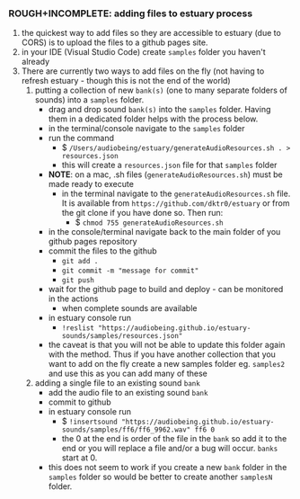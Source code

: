 ### ROUGH+INCOMPLETE: adding files to estuary process
1. the quickest way to add files so they are accessible to estuary (due to CORS) is to upload the files to a github pages site.
1. in your IDE (Visual Studio Code) create `samples` folder you haven't already 
1. There are currently two ways to add files on the fly (not having to refresh estuary - though this is not the end of the world)
    1. putting a collection of new `bank(s)` (one to many separate folders of sounds) into a `samples` folder. 
        - drag and drop sound `bank(s)` into the `samples` folder. Having them in a dedicated folder helps with the process below. 
        - in the terminal/console navigate to the `samples` folder
        - run the command 
            - $ `/Users/audiobeing/estuary/generateAudioResources.sh . > resources.json`
            - this will create a `resources.json` file for that `samples` folder
        - **NOTE**: on a mac, .sh files (`generateAudioResources.sh`) must be made ready to execute
            - in the terminal navigate to the `generateAudioResources.sh` file. It is available from `https://github.com/dktr0/estuary` or from the git clone if you have done so. Then run: 
                - $ `chmod 755 generateAudioResources.sh`
        - in the console/terminal navigate back to the main folder of you github pages repository
        - commit the files to the github
            - `git add .`
            - `git commit -m "message for commit"`
            - `git push`
        - wait for the github page to build and deploy - can be monitored in the actions 
            - when complete sounds are available
        - in estuary console run
            - `!reslist "https://audiobeing.github.io/estuary-sounds/samples/resources.json"`
        - the caveat is that you will not be able to update this folder again with the method. Thus if you have another collection that you want to add on the fly create a new samples folder eg. `samples2` and use this as you can add many of these
    2. adding a single file to an existing sound `bank`
        - add the audio file to an existing sound `bank`
        - commit to github
        - in estuary console run 
            - $ `!insertsound "https://audiobeing.github.io/estuary-sounds/samples/ff6/ff6_9962.wav" ff6 0`
            - the 0 at the end is order of the file in the `bank` so add it to the end or you will replace a file and/or a bug will occur. `banks` start at 0. 
        - this does not seem to work if you create a new `bank` folder in the `samples` folder so would be better to create another `samplesN` folder.  
